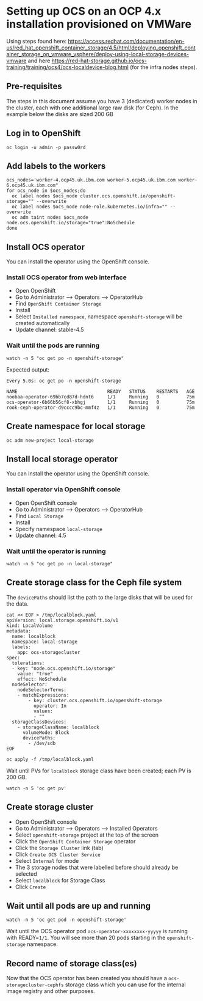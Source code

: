 # Setting up OCS on an OCP 4.x installation provisioned on VMWare

Using steps found here: https://access.redhat.com/documentation/en-us/red_hat_openshift_container_storage/4.5/html/deploying_openshift_container_storage_on_vmware_vsphere/deploy-using-local-storage-devices-vmware and here https://red-hat-storage.github.io/ocs-training/training/ocs4/ocs-localdevice-blog.html (for the infra nodes steps).

## Pre-requisites
The steps in this document assume you have 3 (dedicated) worker nodes in the cluster, each with one additional large raw disk (for Ceph). In the example below the disks are sized 200 GB

## Log in to OpenShift
```
oc login -u admin -p passw0rd
```

## Add labels to the workers
```
ocs_nodes='worker-4.ocp45.uk.ibm.com worker-5.ocp45.uk.ibm.com worker-6.ocp45.uk.ibm.com"
for ocs_node in $ocs_nodes;do
  oc label nodes $ocs_node cluster.ocs.openshift.io/openshift-storage="" --overwrite
  oc label nodes $ocs_node node-role.kubernetes.io/infra="" --overwrite
  oc adm taint nodes $ocs_node node.ocs.openshift.io/storage="true":NoSchedule
done
```

## Install OCS operator
You can install the operator using the OpenShift console.

### Install OCS operator from web interface
- Open OpenShift
- Go to Administrator --> Operators --> OperatorHub
- Find `OpenShift Container Storage`
- Install
- Select `Installed namespace`, namespace `openshift-storage` will be created automatically
- Update channel: stable-4.5

### Wait until the pods are running
```
watch -n 5 "oc get po -n openshift-storage"
```

Expected output:
```
Every 5.0s: oc get po -n openshift-storage

NAME                                 READY   STATUS    RESTARTS   AGE
noobaa-operator-69bb7cd87d-hdnt6     1/1     Running   0          75m
ocs-operator-6b66b56cf8-xbhgj        1/1     Running   0          75m
rook-ceph-operator-d9cccc9bc-mmf4z   1/1     Running   0          75m
```

## Create namespace for local storage
```
oc adm new-project local-storage
```

## Install local storage operator
You can install the operator using the OpenShift console.

### Install operator via OpenShift console
- Open OpenShift console
- Go to Administrator --> Operators --> OperatorHub
- Find `Local Storage`
- Install
- Specify namespace `local-storage`
- Update channel: 4.5


### Wait until the operator is running
```
watch -n 5 "oc get po -n local-storage"
```

## Create storage class for the Ceph file system
The `devicePaths` should list the path to the large disks that will be used for the data.
```
cat << EOF > /tmp/localblock.yaml
apiVersion: local.storage.openshift.io/v1
kind: LocalVolume
metadata:
  name: localblock
  namespace: local-storage
  labels:
    app: ocs-storagecluster
spec:
  tolerations:
  - key: "node.ocs.openshift.io/storage"
    value: "true"
    effect: NoSchedule
  nodeSelector:
    nodeSelectorTerms:
    - matchExpressions:
        - key: cluster.ocs.openshift.io/openshift-storage
          operator: In
          values:
          - ""
  storageClassDevices:
    - storageClassName: localblock
      volumeMode: Block
      devicePaths:
        - /dev/sdb
EOF

oc apply -f /tmp/localblock.yaml
```

Wait until PVs for `localblock` storage class have been created; each PV is 200 GB.
```
watch -n 5 'oc get pv'
```

## Create storage cluster
- Open OpenShift console
- Go to Administrator --> Operators --> Installed Operators
- Select `openshift-storage` project at the top of the screen
- Click the `OpenShift Container Storage` operator
- Click the `Storage Cluster` link (tab)
- Click `Create OCS Cluster Service`
- Select `Internal` for mode
- The 3 storage nodes that were labelled before should already be selected
- Select `localblock` for Storage Class
- Click `Create`

## Wait until all pods are up and running
```
watch -n 5 'oc get pod -n openshift-storage'
```

Wait until the OCS operator pod `ocs-operator-xxxxxxxx-yyyyy` is running with READY=`1/1`. You will see more than 20 pods starting in the `openshift-storage` namespace.

## Record name of storage class(es)
Now that the OCS operator has been created you should have a `ocs-storagecluster-cephfs` storage class which you can use for the internal image registry and other purposes.